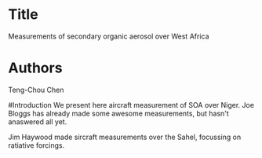 # Title
Measurements of secondary organic aerosol over West Africa 

# Authors 
Teng-Chou Chen

#Introduction
We present here aircraft measurement of SOA over Niger.
Joe Bloggs has already made some awesome measurements, but hasn't anaswered all yet.  

Jim Haywood made sircraft measurements over the Sahel, focussing on ratiative forcings. 